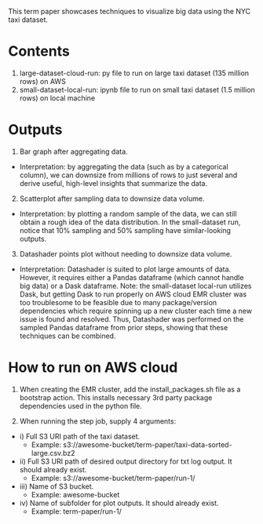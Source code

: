 This term paper showcases techniques to visualize big data using the NYC taxi dataset.

# Contents
1. large-dataset-cloud-run: py file to run on large taxi dataset (135 million rows) on AWS
2. small-dataset-local-run: ipynb file to run on small taxi dataset (1.5 million rows) on local machine

# Outputs
1. Bar graph after aggregating data.
- Interpretation: by aggregating the data (such as by a categorical column), we can downsize from millions of rows to just several and derive useful, high-level insights that summarize the data.

2. Scatterplot after sampling data to downsize data volume.
- Interpretation: by plotting a random sample of the data, we can still obtain a rough idea of the data distribution. In the small-dataset run, notice that 10% sampling and 50% sampling have  similar-looking outputs.

3. Datashader points plot without needing to downsize data volume.
- Interpretation: Datashader is suited to plot large amounts of data. However, it requires either a Pandas dataframe (which cannot handle big data) or a Dask dataframe. Note: the small-dataset local-run utilizes Dask, but getting Dask to run properly on AWS cloud EMR cluster was too troublesome to be feasible due to many package/version dependencies which require spinning up a new cluster each time a new issue is found and resolved. Thus, Datashader was performed on the sampled Pandas dataframe from prior steps, showing that these techniques can be combined.

# How to run on AWS cloud
1. When creating the EMR cluster, add the install_packages.sh file as a bootstrap action. This installs necessary 3rd party package dependencies used in the python file.

2. When running the step job, supply 4 arguments:
  - i) Full S3 URI path of the taxi dataset.
      - Example: s3://awesome-bucket/term-paper/taxi-data-sorted-large.csv.bz2
  - ii) Full S3 URI path of desired output directory for txt log output. It should already exist.
      - Example: s3://awesome-bucket/term-paper/run-1/
  - iii) Name of S3 bucket.
      - Example: awesome-bucket
  - iv) Name of subfolder for plot outputs. It should already exist.
      - Example: term-paper/run-1/
